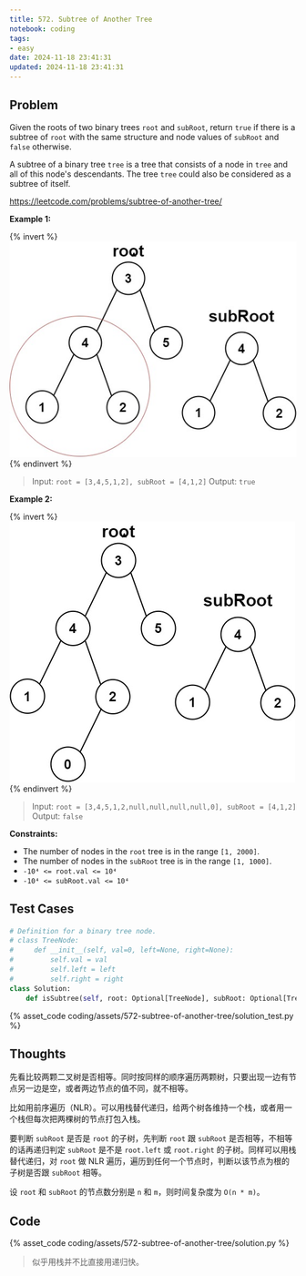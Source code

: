 ```yaml
---
title: 572. Subtree of Another Tree
notebook: coding
tags:
- easy
date: 2024-11-18 23:41:31
updated: 2024-11-18 23:41:31
---
```

## Problem

Given the roots of two binary trees `root` and `subRoot`, return `true` if there is a subtree of `root` with the same structure and node values of `subRoot` and `false` otherwise.

A subtree of a binary tree `tree` is a tree that consists of a node in `tree` and all of this node's descendants. The tree `tree` could also be considered as a subtree of itself.

<https://leetcode.com/problems/subtree-of-another-tree/>

**Example 1:**

{% invert %}
![case1](assets/572-subtree-of-another-tree/case1.png)
{% endinvert %}

> Input: `root = [3,4,5,1,2], subRoot = [4,1,2]`
> Output: `true`

**Example 2:**

{% invert %}
![case2](assets/572-subtree-of-another-tree/case2.png)
{% endinvert %}

> Input: `root = [3,4,5,1,2,null,null,null,null,0], subRoot = [4,1,2]`
> Output: `false`

**Constraints:**

- The number of nodes in the `root` tree is in the range `[1, 2000]`.
- The number of nodes in the `subRoot` tree is in the range `[1, 1000]`.
- `-10⁴ <= root.val <= 10⁴`
- `-10⁴ <= subRoot.val <= 10⁴`

## Test Cases

``` python
# Definition for a binary tree node.
# class TreeNode:
#     def __init__(self, val=0, left=None, right=None):
#         self.val = val
#         self.left = left
#         self.right = right
class Solution:
    def isSubtree(self, root: Optional[TreeNode], subRoot: Optional[TreeNode]) -> bool:
```

{% asset_code coding/assets/572-subtree-of-another-tree/solution_test.py %}

## Thoughts

先看比较两颗二叉树是否相等。同时按同样的顺序遍历两颗树，只要出现一边有节点另一边是空，或者两边节点的值不同，就不相等。

比如用前序遍历（NLR）。可以用栈替代递归，给两个树各维持一个栈，或者用一个栈但每次把两棵树的节点打包入栈。

要判断 `subRoot` 是否是 `root` 的子树，先判断 `root` 跟 `subRoot` 是否相等，不相等的话再递归判定 `subRoot` 是不是 `root.left` 或 `root.right` 的子树。同样可以用栈替代递归，对 `root` 做 NLR 遍历，遍历到任何一个节点时，判断以该节点为根的子树是否跟 `subRoot` 相等。

设 `root` 和 `subRoot` 的节点数分别是 `n` 和 `m`，则时间复杂度为 `O(n * m)`。

## Code

{% asset_code coding/assets/572-subtree-of-another-tree/solution.py %}

> 似乎用栈并不比直接用递归快。
